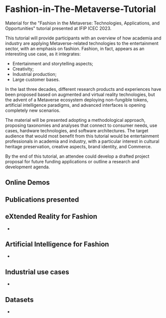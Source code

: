 # Fashion-in-The-Metaverse-Tutorial
Material for the "Fashion in the Metaverse: Technologies, Applications, and Opportunities" tutorial presented at IFIP ICEC 2023.

This tutorial will provide participants with an overview of how academia and industry are applying Metaverse-related technologies to the entertainment sector, with an emphasis on fashion. Fashion, in fact, appears as an interesting use case, as it integrates:

* Entertainment and storytelling aspects;
* Creativity;
* Industrial production;
* Large customer bases.
 
In the last three decades, different research products and experiences have been proposed based on augmented and virtual reality technologies, but the advent of a Metaverse ecosystem deploying non-fungible tokens, artificial intelligence paradigms, and advanced interfaces is opening completely new scenarios.

The material will be presented adopting a methodological approach, proposing taxonomies and analyses that connect to consumer needs, use cases, hardware technologies, and software architectures. The target audience that would most benefit from this tutorial would be entertainment professionals in academia and industry, with a particular interest in cultural heritage preservation, creative aspects, brand identity, and Commerce.

By the end of this tutorial, an attendee could develop a drafted project proposal for future funding applications or outline a research and development agenda.


## Online Demos




## Publications presented


## eXtended Reality for Fashion

*


## Artificial Intelligence for Fashion

* 

## Industrial use cases 

*


## Datasets 

* 
